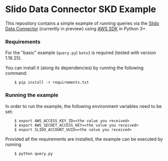 # Slido Data Connector SKD Example

This repository contains a simple example of running queries via the
[Slido Data Connector](https://docs.google.com/document/d/19PLz-NZPXOm5YDNXML9P419BRek7QQymExI0gxlxK9o/edit)
(currently in preview) using [AWS SDK](https://aws.amazon.com/sdk-for-python/) in Python 3+.

### Requirements

For the "basic" example (`query.py`) `boto3` is required (tested with version 1.16.25).

You can install it (along its dependencies) by running the following command:

        $ pip install -r requirements.txt

### Running the example

In order to run the example, the following environment variables need to be
set:

        $ export AWS_ACCESS_KEY_ID=<the value you received>
        $ export AWS_SECRET_ACCESS_KEY=<the value you received>
        $ export SLIDO_ACCOUNT_UUID=<the value you received>

Provided all the requirements are installed, the example can be executed by
running

        $ python query.py



